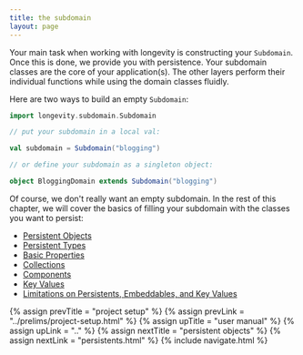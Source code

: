 ```yaml
---
title: the subdomain
layout: page
---
```


Your main task when working with longevity is constructing your
`Subdomain`. Once this is done, we provide you with persistence. Your
subdomain classes are the core of your application(s). The other
layers perform their individual functions while using the domain
classes fluidly.

Here are two ways to build an empty `Subdomain`:

```scala
import longevity.subdomain.Subdomain

// put your subdomain in a local val:

val subdomain = Subdomain("blogging")

// or define your subdomain as a singleton object:

object BloggingDomain extends Subdomain("blogging")
```

Of course, we don't really want an empty subdomain. In the rest of
this chapter, we will cover the basics of filling your subdomain with
the classes you want to persist:

- [Persistent Objects](persistents.html)
- [Persistent Types](ptypes.html)
- [Basic Properties](basics.html)
- [Collections](collections.html)
- [Components](components.html)
- [Key Values](key-values.html)
- [Limitations on Persistents, Embeddables, and Key Values](limitations.html)

{% assign prevTitle = "project setup" %}
{% assign prevLink  = "../prelims/project-setup.html" %}
{% assign upTitle   = "user manual" %}
{% assign upLink    = ".." %}
{% assign nextTitle = "persistent objects" %}
{% assign nextLink  = "persistents.html" %}
{% include navigate.html %}

